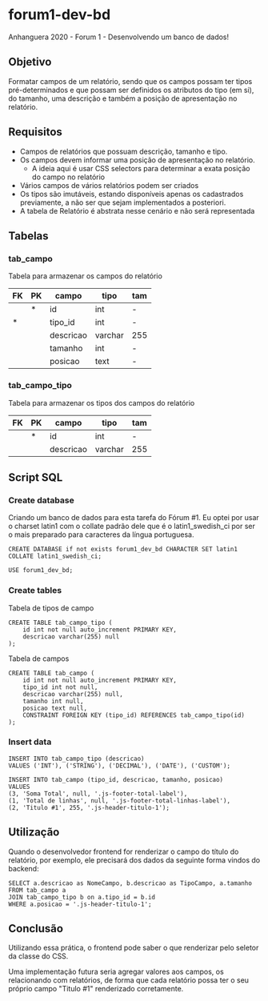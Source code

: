 # forum1-dev-bd
Anhanguera 2020 - Forum 1 - Desenvolvendo um banco de dados!

## Objetivo

Formatar campos de um relatório, sendo que os campos possam ter tipos pré-determinados e que possam ser definidos os atributos do tipo (em si), do tamanho, uma descrição e também a posição de apresentação no relatório.

## Requisitos

- Campos de relatórios que possuam descrição, tamanho e tipo.
- Os campos devem informar uma posição de apresentação no relatório.
    - A ideia aqui é usar CSS selectors para determinar a exata posição do campo no relatório
- Vários campos de vários relatórios podem ser criados
- Os tipos são imutáveis, estando disponíveis apenas os cadastrados previamente, a não ser que sejam implementados a posteriori.
- A tabela de Relatório é abstrata nesse cenário e não será representada

## Tabelas

### tab_campo

Tabela para armazenar os campos do relatório

|FK|PK|campo|tipo|tam|
|----|----|----|----|----|
||*|id|int|-|
|*||tipo_id|int|-|
|||descricao|varchar|255|
|||tamanho|int|-|
|||posicao|text|-|


### tab_campo_tipo

Tabela para armazenar os tipos dos campos do relatório

|FK|PK|campo|tipo|tam|
|----|----|----|----|----|
||*|id|int|-|
|||descricao|varchar|255|

## Script SQL

### Create database

Criando um banco de dados para esta tarefa do Fórum #1. Eu optei por usar o charset latin1 com o collate padrão dele que é o latin1_swedish_ci por ser o mais preparado para caracteres da língua portuguesa.

```
CREATE DATABASE if not exists forum1_dev_bd CHARACTER SET latin1 COLLATE latin1_swedish_ci;

USE forum1_dev_bd;
```

### Create tables

Tabela de tipos de campo

```
CREATE TABLE tab_campo_tipo (
    id int not null auto_increment PRIMARY KEY,
    descricao varchar(255) null
);
```

Tabela de campos

```
CREATE TABLE tab_campo (
    id int not null auto_increment PRIMARY KEY,
    tipo_id int not null,
    descricao varchar(255) null,
    tamanho int null,
    posicao text null,
    CONSTRAINT FOREIGN KEY (tipo_id) REFERENCES tab_campo_tipo(id)
);
```

### Insert data

```
INSERT INTO tab_campo_tipo (descricao)
VALUES ('INT'), ('STRING'), ('DECIMAL'), ('DATE'), ('CUSTOM');
```

```
INSERT INTO tab_campo (tipo_id, descricao, tamanho, posicao)
VALUES 
(3, 'Soma Total', null, '.js-footer-total-label'), 
(1, 'Total de linhas', null, '.js-footer-total-linhas-label'), 
(2, 'Titulo #1', 255, '.js-header-titulo-1');
```

## Utilização

Quando o desenvolvedor frontend for renderizar o campo do título do relatório, por exemplo, ele precisará dos dados da seguinte forma vindos do backend:

```
SELECT a.descricao as NomeCampo, b.descricao as TipoCampo, a.tamanho
FROM tab_campo a
JOIN tab_campo_tipo b on a.tipo_id = b.id
WHERE a.posicao = '.js-header-titulo-1';
```

## Conclusão

Utilizando essa prática, o frontend pode saber o que renderizar pelo seletor da classe do CSS.

Uma implementação futura seria agregar valores aos campos, os relacionando com relatórios, de forma que cada relatório possa ter o seu próprio campo "Titulo #1" renderizado corretamente.